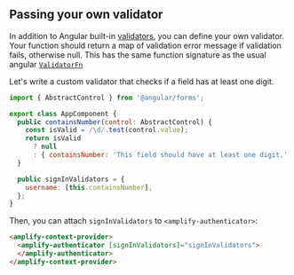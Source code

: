 ## Passing your own validator

In addition to Angular built-in [validators](https://angular.io/api/forms/Validators), you can define your own validator. Your function should return a map of validation error message if validation fails, otherwise null. This has the same function signature as the usual angular [`ValidatorFn`](https://angular.io/api/forms/ValidatorFn)

Let's write a custom validator that checks if a field has at least one digit.

```javascript
import { AbstractControl } from '@angular/forms';

export class AppComponent {
  public containsNumber(control: AbstractControl) {
    const isValid = /\d/.test(control.value);
    return isValid
      ? null
      : { containsNumber: 'This field should have at least one digit.' };
  }

  public signInValidators = {
    username: [this.containsNumber],
  };
}
```

Then, you can attach `signInValidators` to `<amplify-authenticator>`:

```html
<amplify-context-provider>
  <amplify-authenticator [signInValidators]="signInValidators">
  </amplify-authenticator>
</amplify-context-provider>
```
